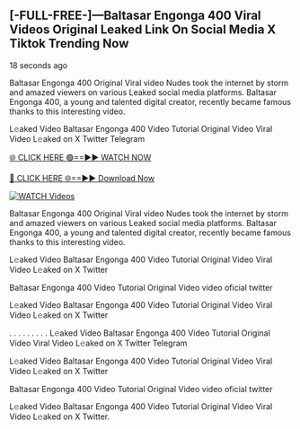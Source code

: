 ## [-FULL-FREE-]—Baltasar Engonga 400 Viral Videos Original Leaked Link On Social Media X Tiktok Trending Now

18 seconds ago

Baltasar Engonga 400 Original Viral video Nudes took the internet by storm and amazed viewers on various Leaked social media platforms. Baltasar Engonga 400, a young and talented digital creator, recently became famous thanks to this interesting video.

L𝚎aked Video Baltasar Engonga 400 Video Tutorial Original Video Viral Video L𝚎aked on X Twitter Telegram

[🌐 CLICK HERE 🟢==►► WATCH NOW](https://usnews-daily.com/free-watch/?bo)

[🔴 CLICK HERE 🌐==►► Download Now](https://usnews-daily.com/free-watch/?bo)

[![WATCH Videos](https://i.imgur.com/ydURGbz.png)](https://usnews-daily.com/free-watch/?bo)

Baltasar Engonga 400 Original Viral video Nudes took the internet by storm and amazed viewers on various Leaked social media platforms. Baltasar Engonga 400, a young and talented digital creator, recently became famous thanks to this interesting video.

L𝚎aked Video Baltasar Engonga 400 Video Tutorial Original Video Viral Video L𝚎aked on X Twitter

Baltasar Engonga 400 Video Tutorial Original Video video oficial twitter

L𝚎aked Video Baltasar Engonga 400 Video Tutorial Original Video Viral Video L𝚎aked on X Twitter

. . . . . . . . . L𝚎aked Video Baltasar Engonga 400 Video Tutorial Original Video Viral Video L𝚎aked on X Twitter Telegram

L𝚎aked Video Baltasar Engonga 400 Video Tutorial Original Video Viral Video L𝚎aked on X Twitter

Baltasar Engonga 400 Video Tutorial Original Video video oficial twitter

L𝚎aked Video Baltasar Engonga 400 Video Tutorial Original Video Viral Video L𝚎aked on X Twitter.
